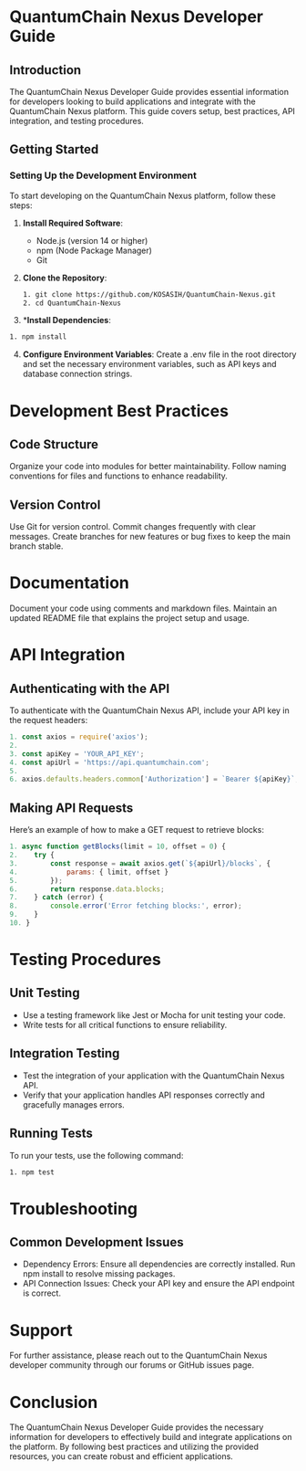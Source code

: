 # QuantumChain Nexus Developer Guide

## Introduction

The QuantumChain Nexus Developer Guide provides essential information for developers looking to build applications and integrate with the QuantumChain Nexus platform. This guide covers setup, best practices, API integration, and testing procedures.

## Getting Started

### Setting Up the Development Environment

To start developing on the QuantumChain Nexus platform, follow these steps:

1. **Install Required Software**:

   - Node.js (version 14 or higher)
   - npm (Node Package Manager)
   - Git

2. **Clone the Repository**:

   ```bash
   1. git clone https://github.com/KOSASIH/QuantumChain-Nexus.git
   2. cd QuantumChain-Nexus
   ```

3. ***Install Dependencies**:

```bash
1. npm install
```

4. **Configure Environment Variables**: Create a .env file in the root directory and set the necessary environment variables, such as API keys and database connection strings.

# Development Best Practices

## Code Structure

Organize your code into modules for better maintainability.
Follow naming conventions for files and functions to enhance readability.

## Version Control

Use Git for version control. Commit changes frequently with clear messages.
Create branches for new features or bug fixes to keep the main branch stable.

# Documentation

Document your code using comments and markdown files.
Maintain an updated README file that explains the project setup and usage.

# API Integration

## Authenticating with the API

To authenticate with the QuantumChain Nexus API, include your API key in the request headers:

```javascript
1. const axios = require('axios');
2. 
3. const apiKey = 'YOUR_API_KEY';
4. const apiUrl = 'https://api.quantumchain.com';
5. 
6. axios.defaults.headers.common['Authorization'] = `Bearer ${apiKey}`;
```

## Making API Requests

Here’s an example of how to make a GET request to retrieve blocks:

```javascript
1. async function getBlocks(limit = 10, offset = 0) {
2.    try {
3.        const response = await axios.get(`${apiUrl}/blocks`, {
4.            params: { limit, offset }
5.        });
6.        return response.data.blocks;
7.    } catch (error) {
8.        console.error('Error fetching blocks:', error);
9.    }
10. }
```

# Testing Procedures

## Unit Testing

- Use a testing framework like Jest or Mocha for unit testing your code.
- Write tests for all critical functions to ensure reliability.

## Integration Testing

- Test the integration of your application with the QuantumChain Nexus API.
- Verify that your application handles API responses correctly and gracefully manages errors.

## Running Tests

To run your tests, use the following command:

```bash
1. npm test
```

# Troubleshooting

## Common Development Issues

- Dependency Errors: Ensure all dependencies are correctly installed. Run npm install to resolve missing packages.
- API Connection Issues: Check your API key and ensure the API endpoint is correct.

# Support

For further assistance, please reach out to the QuantumChain Nexus developer community through our forums or GitHub issues page.

# Conclusion

The QuantumChain Nexus Developer Guide provides the necessary information for developers to effectively build and integrate applications on the platform. By following best practices and utilizing the provided resources, you can create robust and efficient applications.
